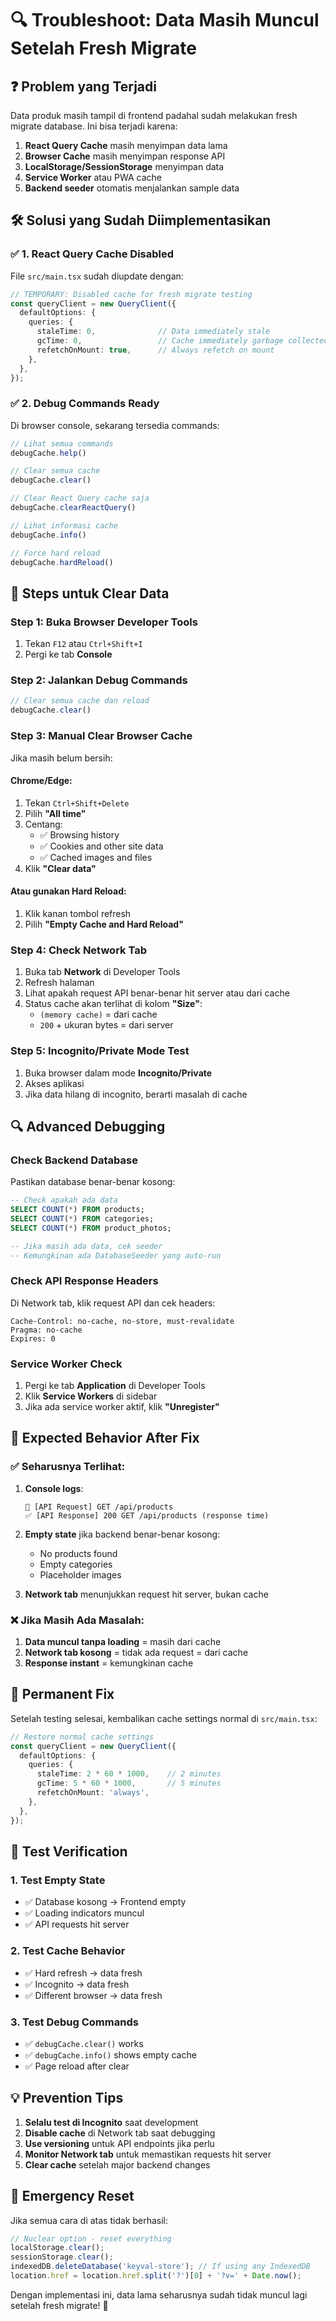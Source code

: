 # 🔍 Troubleshoot: Data Masih Muncul Setelah Fresh Migrate

## ❓ Problem yang Terjadi

Data produk masih tampil di frontend padahal sudah melakukan fresh migrate database. Ini bisa terjadi karena:

1. **React Query Cache** masih menyimpan data lama
2. **Browser Cache** masih menyimpan response API
3. **LocalStorage/SessionStorage** menyimpan data
4. **Service Worker** atau PWA cache
5. **Backend seeder** otomatis menjalankan sample data

## 🛠️ Solusi yang Sudah Diimplementasikan

### ✅ **1. React Query Cache Disabled**
File `src/main.tsx` sudah diupdate dengan:
```typescript
// TEMPORARY: Disabled cache for fresh migrate testing
const queryClient = new QueryClient({
  defaultOptions: {
    queries: {
      staleTime: 0,              // Data immediately stale
      gcTime: 0,                 // Cache immediately garbage collected
      refetchOnMount: true,      // Always refetch on mount
    },
  },
});
```

### ✅ **2. Debug Commands Ready**
Di browser console, sekarang tersedia commands:
```javascript
// Lihat semua commands
debugCache.help()

// Clear semua cache
debugCache.clear()

// Clear React Query cache saja
debugCache.clearReactQuery()

// Lihat informasi cache
debugCache.info()

// Force hard reload
debugCache.hardReload()
```

## 🚀 Steps untuk Clear Data

### **Step 1: Buka Browser Developer Tools**
1. Tekan `F12` atau `Ctrl+Shift+I`
2. Pergi ke tab **Console**

### **Step 2: Jalankan Debug Commands**
```javascript
// Clear semua cache dan reload
debugCache.clear()
```

### **Step 3: Manual Clear Browser Cache**
Jika masih belum bersih:

#### Chrome/Edge:
1. Tekan `Ctrl+Shift+Delete`
2. Pilih **"All time"** 
3. Centang:
   - ✅ Browsing history
   - ✅ Cookies and other site data  
   - ✅ Cached images and files
4. Klik **"Clear data"**

#### Atau gunakan Hard Reload:
1. Klik kanan tombol refresh
2. Pilih **"Empty Cache and Hard Reload"**

### **Step 4: Check Network Tab**
1. Buka tab **Network** di Developer Tools
2. Refresh halaman
3. Lihat apakah request API benar-benar hit server atau dari cache
4. Status cache akan terlihat di kolom **"Size"**:
   - `(memory cache)` = dari cache
   - `200` + ukuran bytes = dari server

### **Step 5: Incognito/Private Mode Test**
1. Buka browser dalam mode **Incognito/Private**
2. Akses aplikasi
3. Jika data hilang di incognito, berarti masalah di cache

## 🔍 Advanced Debugging

### **Check Backend Database**
Pastikan database benar-benar kosong:
```sql
-- Check apakah ada data
SELECT COUNT(*) FROM products;
SELECT COUNT(*) FROM categories;
SELECT COUNT(*) FROM product_photos;

-- Jika masih ada data, cek seeder
-- Kemungkinan ada DatabaseSeeder yang auto-run
```

### **Check API Response Headers**
Di Network tab, klik request API dan cek headers:
```
Cache-Control: no-cache, no-store, must-revalidate
Pragma: no-cache  
Expires: 0
```

### **Service Worker Check**
1. Pergi ke tab **Application** di Developer Tools
2. Klik **Service Workers** di sidebar
3. Jika ada service worker aktif, klik **"Unregister"**

## 🎯 Expected Behavior After Fix

### ✅ **Seharusnya Terlihat:**
1. **Console logs**:
   ```
   🚀 [API Request] GET /api/products
   ✅ [API Response] 200 GET /api/products (response time)
   ```

2. **Empty state** jika backend benar-benar kosong:
   - No products found
   - Empty categories
   - Placeholder images

3. **Network tab** menunjukkan request hit server, bukan cache

### ❌ **Jika Masih Ada Masalah:**
1. **Data muncul tanpa loading** = masih dari cache
2. **Network tab kosong** = tidak ada request = dari cache
3. **Response instant** = kemungkinan cache

## 🔧 Permanent Fix

Setelah testing selesai, kembalikan cache settings normal di `src/main.tsx`:

```typescript
// Restore normal cache settings
const queryClient = new QueryClient({
  defaultOptions: {
    queries: {
      staleTime: 2 * 60 * 1000,    // 2 minutes
      gcTime: 5 * 60 * 1000,       // 5 minutes
      refetchOnMount: 'always',
    },
  },
});
```

## 🧪 Test Verification

### **1. Test Empty State**
- ✅ Database kosong → Frontend empty
- ✅ Loading indicators muncul
- ✅ API requests hit server

### **2. Test Cache Behavior**
- ✅ Hard refresh → data fresh
- ✅ Incognito → data fresh  
- ✅ Different browser → data fresh

### **3. Test Debug Commands**
- ✅ `debugCache.clear()` works
- ✅ `debugCache.info()` shows empty cache
- ✅ Page reload after clear

## 💡 Prevention Tips

1. **Selalu test di Incognito** saat development
2. **Disable cache** di Network tab saat debugging
3. **Use versioning** untuk API endpoints jika perlu
4. **Monitor Network tab** untuk memastikan requests hit server
5. **Clear cache** setelah major backend changes

## 🚨 Emergency Reset

Jika semua cara di atas tidak berhasil:

```javascript
// Nuclear option - reset everything
localStorage.clear();
sessionStorage.clear(); 
indexedDB.deleteDatabase('keyval-store'); // If using any IndexedDB
location.href = location.href.split('?')[0] + '?v=' + Date.now();
```

Dengan implementasi ini, data lama seharusnya sudah tidak muncul lagi setelah fresh migrate! 🎉
